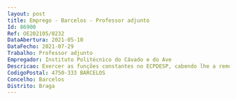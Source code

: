 ```yaml
--- 
layout: post
title: Emprego - Barcelos - Professor adjunto
Id: 86900
Ref: OE202105/0232
DataAbertura: 2021-05-10
DataFecho: 2021-07-29
Trabalho: Professor adjunto
Empregador: Instituto Politécnico do Cávado e do Ave
Descricao: Exercer as funções constantes no ECPDESP, cabendo lhe a remuneração prevista no sistema retributivo do pessoal docente do ensino superior politécnico.Áreas disciplinares de Audiovisuais e Design de Comunicação do Departamento de Arte e Comunicação da Escola Superior de Design do Instituto Politécnico do Cávado e do Ave.
CodigoPostal: 4750-333 BARCELOS
Concelho: Barcelos
Distrito: Braga
--- 
```

